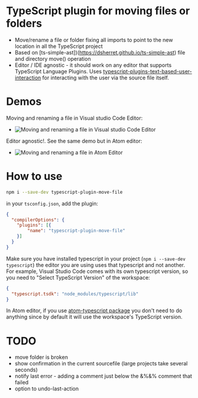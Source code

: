# TypeScript plugin for moving files or folders

 * Move/rename a file or folder fixing all imports to point to the new location in all the TypeScript project
 * Based on [ts-simple-ast])(https://dsherret.github.io/ts-simple-ast) file and directory move() operation
 * Editor / IDE agnostic - it should work on any editor that supports TypeScript Language Plugins. Uses
   [typescript-plugins-text-based-user-interaction](https://github.com/cancerberoSgx/typescript-plugins-of-mine/tree/master/typescript-plugins-text-based-user-interaction)
   for interacting with the user via the source file itself. 

# Demos

Moving and renaming a file in Visual studio Code Editor: 

 * ![Moving and renaming a file in Visual studio Code Editor](https://github.com/cancerberoSgx/typescript-plugins-of-mine/blob/master/typescript-plugin-move-file/doc-assets/vs-code-move-file.gif?raw=true?p=.gif)

Editor agnostic!. See the same demo but in Atom editor: 
 
 * ![Moving and renaming a file in Atom 
   Editor](https://github.com/cancerberoSgx/typescript-plugins-of-mine/blob/master/typescript-plugin-move-file/doc-assets/atom-move-file.gif?raw=true?p=.gif)




# How to use

```sh
npm i --save-dev typescript-plugin-move-file
```

in your `tsconfig.json`, add the plugin: 

```json
{
  "compilerOptions": {
    "plugins": [{
        "name": "typescript-plugin-move-file"
    }]
  }
}
```


Make sure you have installed typescript in your project (`npm i --save-dev typescript`) the editor you are using uses that typescript and not another. For example, Visual Studio Code comes with its own typescript version, so you need to "Select TypeScript Version" of the workspace: 
```json
{
  "typescript.tsdk": "node_modules/typescript/lib"
}
```

In Atom editor, if you use [atom-typescript package](https://atom.io/packages/atom-typescript) you don't need to do anything since by default it will use the workspace's TypeScript version.


# TODO
 * move folder is broken
 * show confirmation in the current sourcefile (large projects take several seconds)
 * notify last error - adding a comment just below the &%&% comment that failed
 * option to undo-last-action